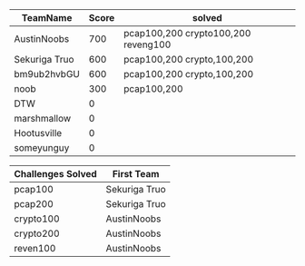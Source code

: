 |TeamName|Score|solved|
|--------|-----|----------|
|AustinNoobs|700|pcap100,200 crypto100,200 reveng100|
|Sekuriga Truo|600|pcap100,200 crypto,100,200|
|bm9ub2hvbGU|600|pcap100,200 crypto,100,200|
|noob|300|pcap100,200|
|DTW|0| |
|marshmallow|0| |
|Hootusville|0| |
|someyunguy|0| |
 
|Challenges Solved|First Team|
|---------------|------------|
|pcap100|Sekuriga Truo|
|pcap200|Sekuriga Truo|
|crypto100|AustinNoobs|
|crypto200|AustinNoobs|
|reven100|AustinNoobs|
